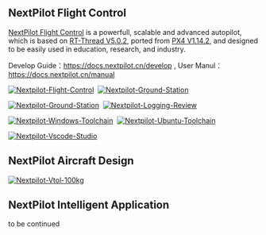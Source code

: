 

<!--

**Here are some ideas to get you started:**

🙋‍♀️ A short introduction - what is your organization all about?
🌈 Contribution guidelines - how can the community get involved?
👩‍💻 Useful resources - where can the community find your docs? Is there anything else the community should know?
🍿 Fun facts - what does your team eat for breakfast?
🧙 Remember, you can do mighty things with the power of [Markdown](https://docs.github.com/github/writing-on-github/getting-started-with-writing-and-formatting-on-github/basic-writing-and-formatting-syntax)
-->


## NextPilot Flight Control

[NextPilot Flight Control](https://github.com/nextpilot/nextpilot-flight-control.git) is a powerfull, scalable and advanced autopilot, which is based on [RT-Thread V5.0.2](https://github.com/RT-Thread/rt-thread/tree/v5.0.2), ported from [PX4 V1.14.2](https://github.com/PX4/PX4-Autopilot/tree/v1.14.2), and designed to be easily used in education, research, and industry. 

Develop Guide：https://docs.nextpilot.cn/develop , User Manul：https://docs.nextpilot.cn/manual

[![Nextpilot-Flight-Control](https://github-readme-stats.vercel.app/api/pin/?username=nextpilot&repo=nextpilot-flight-control&show_owner=true)](https://github.com/nextpilot/nextpilot-flight-control.git)&nbsp;
[![Nextpilot-Ground-Station](https://github-readme-stats.vercel.app/api/pin/?username=nextpilot&repo=nextpilot-simulink-toolbox&show_owner=true)](https://github.com/nextpilot/nextpilot-simulink-toolbox.git)

[![Nextpilot-Ground-Station](https://github-readme-stats.vercel.app/api/pin/?username=nextpilot&repo=nextpilot-ground-station&show_owner=true)](https://github.com/nextpilot/nextpilot-ground-station.git)&nbsp;
[![Nextpilot-Logging-Review](https://github-readme-stats.vercel.app/api/pin/?username=nextpilot&repo=nextpilot-logging-review&show_owner=true)](https://github.com/nextpilot/nextpilot-logging-review.git)

[![Nextpilot-Windows-Toolchain](https://github-readme-stats.vercel.app/api/pin/?username=nextpilot&repo=nextpilot-windows-toolchain&show_owner=true)](https://github.com/nextpilot/nextpilot-windows-toolchain.git)&nbsp;
[![Nextpilot-Ubuntu-Toolchain](https://github-readme-stats.vercel.app/api/pin/?username=nextpilot&repo=nextpilot-ubuntu-toolchain&show_owner=true)](https://github.com/nextpilot/nextpilot-ubuntu-toolchain.git)

[![Nextpilot-Vscode-Studio](https://github-readme-stats.vercel.app/api/pin/?username=nextpilot&repo=nextpilot-vscode-studio&show_owner=true)](https://github.com/nextpilot/nextpilot-vscode-studio.git)


## NextPilot Aircraft Design

[![Nextpilot-Vtol-100kg](https://github-readme-stats.vercel.app/api/pin/?username=nextpilot&repo=wingspan-vtol-100kg&show_owner=true)](https://github.com/nextpilot/wingspan-vtol-100kg.git)&nbsp;


## NextPilot Intelligent Application

to be continued
